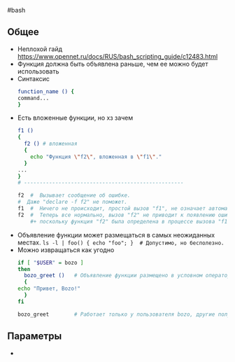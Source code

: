 #bash 

## Общее

- Неплохой гайд
	https://www.opennet.ru/docs/RUS/bash_scripting_guide/c12483.html
- Функция должна быть объявлена раньше, чем ее можно будет использовать
- Синтаксис
	``` bash
	function_name () {  
	command...  
	}
	```
- Есть вложенные функции, но хз зачем
	``` bash
	f1 ()
	{
	  f2 () # вложенная
	  {
	    echo "Функция \"f2\", вложенная в \"f1\"."
	  }
	...
	}
	# ---------------------------------------------------
	
	f2  #  Вызывает сообщение об ошибке.
    #  Даже "declare -f f2" не поможет.	
	f1  #  Ничего не происходит, простой вызов "f1", не означает автоматический вызов "f2".
	f2  #  Теперь все нормально, вызов "f2" не приводит к появлению ошибки,
	    #+ поскольку функция "f2" была определена в процессе вызова "f1".
	```
- Объявление функции может размещаться в самых неожиданных местах.
	`ls -l | foo() { echo "foo"; }  # Допустимо, но бесполезно.`
- Можно извращаться как угодно
	``` bash
	if [ "$USER" = bozo ]
	then
	  bozo_greet ()   # Объявление функции размещено в условном операторе.
	  {
    echo "Привет, Bozo!"
	  }
	fi
	
	bozo_greet        # Работает только у пользователя bozo, другие получат сообщение об ошибке.
	```

## Параметры

- 